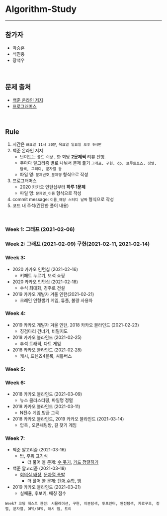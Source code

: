# **Algorithm-Study**
---
## **참가자**
  - 박승훈
  - 석진웅
  - 장석우
  <br>

## **문제 출처**<br>
  - [백준 온라인 저지](https://www.acmicpc.net/)
  - [프로그래머스](https://programmers.co.kr/)
<br>

## Rule

1. 시간은 `화요일 11시 30분`, `목요일 일요일 오후 9시반`
2. 백준 온라인 저지
    - 난이도는 `골드 이상` , 한 회당 **2문제씩** 리뷰 진행.
    - 주마다 알고리즘 별로 나눠서 문제 풀기 `그래프, 구현, dp, 브루트포스, 정렬, 탐색, 그리디, 문자열 등`
    - 파일 명: `문제번호_문제명` 형식으로 작성
3. 프로그래머스
    - 2020 카카오 인턴십부터 **하루 1문제**
    - 파일 명: `문제명_이름` 형식으로 작성
4. commit message: `이름_해당 스터디 날짜` 형식으로 작성
5. 코드 내 주석(간단한 풀이 내용)
<br>

### Week 1: 그래프 (2021-02-06)

### Week 2: 그래프 (2021-02-09) 구현(2021-02-11, 2021-02-14)

### Week 3:
  - 2020 카카오 인턴십 (2021-02-16)
      - 키패트 누르기, 보석 쇼핑
  - 2020 카카오 인턴십 (2021-02-18)
      - 수식 최대화, 경주로 건설
  - 2019 카카오 개발자 겨울 인턴(2021-02-21)
      - 크레인 인형뽑기 게임, 튜플, 불량 사용자

### Week 4:
  - 2019 카카오 개발자 겨울 인턴, 2018 카카오 블라인드 (2021-02-23)
      - 징검다리 건너기, 비밀지도
  - 2018 카카오 블라인드 (2021-02-25)
      - 추석 트래픽, 다트 게임
  - 2018 카카오 블라인드 (2021-02-28)
      - 캐시, 프렌즈4블록, 셔틀버스 

### Week 5:

### Week 6:
  - 2018 카카오 블라인드 (2021-03-09)
      - 뉴스 클러스터링, 파일명 정렬
  - 2018 카카오 블라인드 (2021-03-11)
      - N진수 게임,방금 그곡
  - 2018 카카오 블라인드, 2019 카카오 블라인드 (2021-03-14)
      - 압축 , 오픈채팅방, 길 찾기 게임
### Week 7:
  - 백준 알고리즘 (2021-03-16)
    - [탑](https://www.acmicpc.net/problem/2493), [후위 표기식](https://www.acmicpc.net/problem/1918)
      - 더 풀어 볼 문제: [수 묶기](https://www.acmicpc.net/problem/1744), [카드 정렬하기](https://www.acmicpc.net/problem/1715
)
  - 백준 알고리즘 (2021-03-18)
    - [회의실 배정](https://www.acmicpc.net/problem/1931), [문자열 폭발](https://www.acmicpc.net/problem/9935)
      - 더 풀어 볼 문제: [단어 수학](https://www.acmicpc.net/problem/1339), [뱀](https://www.acmicpc.net/problem/3190)
  - 2019 카카오 블라인드 (2021-03-21)
    - 실패율, 후보키, 매칭 점수


`Week7 코딩 테스트 관련: 시뮬레이션, 구현, 이분탐색, 투포인터, 완전탐색, 자료구조, 정렬, 문자열, DFS/BFS, 해시 맵, 트리`

 
